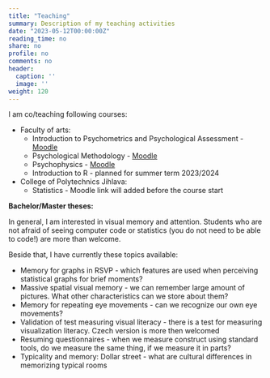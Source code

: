 ```yaml
---
title: "Teaching"
summary: Description of my teaching activities
date: "2023-05-12T00:00:00Z"
reading_time: no
share: no
profile: no
comments: no
header:
  caption: ''
  image: ''
weight: 120  
---
```



I am co/teaching following courses:

* Faculty of arts:
   * Introduction to Psychometrics and Psychological Assessment - [Moodle](https://dl1.cuni.cz/course/view.php?id=7432)
   * Psychological Methodology - [Moodle](https://dl1.cuni.cz/course/view.php?id=10232)
   * Psychophysics - [Moodle](https://dl1.cuni.cz/course/view.php?id=11781)
   * Introduction to R - planned for summer term 2023/2024
* College of Polytechnics Jihlava:
   * Statistics - Moodle link will added before the course start

**Bachelor/Master theses:**

In general, I am interested in visual memory and attention. Students who are not afraid of seeing computer code or statistics (you do not need to be able to code!) are more than welcome.

Beside that, I have currently these topics available:

* Memory for graphs in RSVP - which features are used when perceiving statistical graphs for brief moments?
* Massive spatial visual memory - we can remember large amount of pictures. What other characteristics can we store about them? 
* Memory for repeating eye movements - can we recognize our own eye movements?
* Validation of test measuring visual literacy - there is a test for measuring visualization literacy. Czech version is more then welcomed
* Resuming questionnaires - when we measure construct using standard tools, do we measure the same thing, if we measure it in parts?
* Typicality and memory: Dollar street - what are cultural differences in memorizing typical rooms

